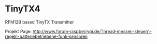 TinyTX4
=======

RFM12B based TinyTX Transmitter


Projekt Page: http://www.forum-raspberrypi.de/Thread-messen-steuern-regeln-batteriebetriebene-funk-sensoren
